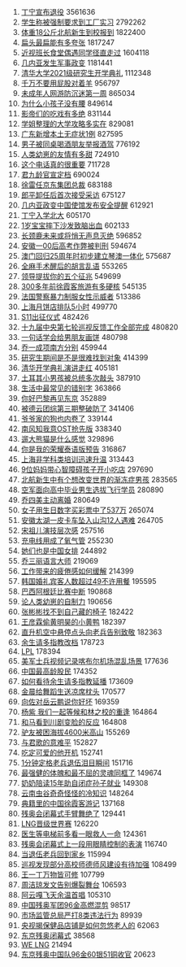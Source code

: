 1. [丁宁宣布退役](https://s.weibo.com/weibo?q=%E4%B8%81%E5%AE%81%E5%AE%A3%E5%B8%83%E9%80%80%E5%BD%B9&Refer=top) 3561636
1. [学生称被强制要求到工厂实习](https://s.weibo.com/weibo?q=%23%E5%AD%A6%E7%94%9F%E7%A7%B0%E8%A2%AB%E5%BC%BA%E5%88%B6%E8%A6%81%E6%B1%82%E5%88%B0%E5%B7%A5%E5%8E%82%E5%AE%9E%E4%B9%A0%23&Refer=top) 2792262
1. [体重18公斤北航新生到校报到](https://s.weibo.com/weibo?q=%23%E4%BD%93%E9%87%8D18%E5%85%AC%E6%96%A4%E5%8C%97%E8%88%AA%E6%96%B0%E7%94%9F%E5%88%B0%E6%A0%A1%E6%8A%A5%E5%88%B0%23&Refer=top) 1822400
1. [扁头最扁能有多夸张](https://s.weibo.com/weibo?q=%23%E6%89%81%E5%A4%B4%E6%9C%80%E6%89%81%E8%83%BD%E6%9C%89%E5%A4%9A%E5%A4%B8%E5%BC%A0%23&Refer=top) 1817247
1. [近视班长食堂偶遇同学径直走过](https://s.weibo.com/weibo?q=%23%E8%BF%91%E8%A7%86%E7%8F%AD%E9%95%BF%E9%A3%9F%E5%A0%82%E5%81%B6%E9%81%87%E5%90%8C%E5%AD%A6%E5%BE%84%E7%9B%B4%E8%B5%B0%E8%BF%87%23&Refer=top) 1604118
1. [几内亚发生军事政变](https://s.weibo.com/weibo?q=%23%E5%87%A0%E5%86%85%E4%BA%9A%E5%8F%91%E7%94%9F%E5%86%9B%E4%BA%8B%E6%94%BF%E5%8F%98%23&Refer=top) 1181441
1. [清华大学2021级研究生开学典礼](https://s.weibo.com/weibo?q=%23%E6%B8%85%E5%8D%8E%E5%A4%A7%E5%AD%A62021%E7%BA%A7%E7%A0%94%E7%A9%B6%E7%94%9F%E5%BC%80%E5%AD%A6%E5%85%B8%E7%A4%BC%23&Refer=top) 1112348
1. [千万不要用屁股对着羊](https://s.weibo.com/weibo?q=%23%E5%8D%83%E4%B8%87%E4%B8%8D%E8%A6%81%E7%94%A8%E5%B1%81%E8%82%A1%E5%AF%B9%E7%9D%80%E7%BE%8A%23&Refer=top) 956797
1. [未成年人网游防沉迷第一周](https://s.weibo.com/weibo?q=%23%E6%9C%AA%E6%88%90%E5%B9%B4%E4%BA%BA%E7%BD%91%E6%B8%B8%E9%98%B2%E6%B2%89%E8%BF%B7%E7%AC%AC%E4%B8%80%E5%91%A8%23&Refer=top) 865034
1. [为什么小孩子没有腰](https://s.weibo.com/weibo?q=%23%E4%B8%BA%E4%BB%80%E4%B9%88%E5%B0%8F%E5%AD%A9%E5%AD%90%E6%B2%A1%E6%9C%89%E8%85%B0%23&Refer=top) 849614
1. [影帝们的吃戏有多绝](https://s.weibo.com/weibo?q=%23%E5%BD%B1%E5%B8%9D%E4%BB%AC%E7%9A%84%E5%90%83%E6%88%8F%E6%9C%89%E5%A4%9A%E7%BB%9D%23&Refer=top) 831144
1. [学姐整理的大学攻略多实在](https://s.weibo.com/weibo?q=%23%E5%AD%A6%E5%A7%90%E6%95%B4%E7%90%86%E7%9A%84%E5%A4%A7%E5%AD%A6%E6%94%BB%E7%95%A5%E5%A4%9A%E5%AE%9E%E5%9C%A8%23&Refer=top) 829081
1. [广东新增本土无症状1例](https://s.weibo.com/weibo?q=%23%E5%B9%BF%E4%B8%9C%E6%96%B0%E5%A2%9E%E6%9C%AC%E5%9C%9F%E6%97%A0%E7%97%87%E7%8A%B61%E4%BE%8B%23&Refer=top) 827595
1. [男子被同桌喝酒朋友举报酒驾](https://s.weibo.com/weibo?q=%23%E7%94%B7%E5%AD%90%E8%A2%AB%E5%90%8C%E6%A1%8C%E5%96%9D%E9%85%92%E6%9C%8B%E5%8F%8B%E4%B8%BE%E6%8A%A5%E9%85%92%E9%A9%BE%23&Refer=top) 776192
1. [人类幼崽的友情有多甜](https://s.weibo.com/weibo?q=%23%E4%BA%BA%E7%B1%BB%E5%B9%BC%E5%B4%BD%E7%9A%84%E5%8F%8B%E6%83%85%E6%9C%89%E5%A4%9A%E7%94%9C%23&Refer=top) 724910
1. [这个电话真的很重要](https://s.weibo.com/weibo?q=%23%E8%BF%99%E4%B8%AA%E7%94%B5%E8%AF%9D%E7%9C%9F%E7%9A%84%E5%BE%88%E9%87%8D%E8%A6%81%23&Refer=top) 711728
1. [君九龄官宣定档](https://s.weibo.com/weibo?q=%23%E5%90%9B%E4%B9%9D%E9%BE%84%E5%AE%98%E5%AE%A3%E5%AE%9A%E6%A1%A3%23&Refer=top) 690024
1. [徐雷任京东集团总裁](https://s.weibo.com/weibo?q=%23%E5%BE%90%E9%9B%B7%E4%BB%BB%E4%BA%AC%E4%B8%9C%E9%9B%86%E5%9B%A2%E6%80%BB%E8%A3%81%23&Refer=top) 683188
1. [郎平卸任后首次接受采访](https://s.weibo.com/weibo?q=%23%E9%83%8E%E5%B9%B3%E5%8D%B8%E4%BB%BB%E5%90%8E%E9%A6%96%E6%AC%A1%E6%8E%A5%E5%8F%97%E9%87%87%E8%AE%BF%23&Refer=top) 675127
1. [几内亚政变中国使馆发布安全提醒](https://s.weibo.com/weibo?q=%23%E5%87%A0%E5%86%85%E4%BA%9A%E6%94%BF%E5%8F%98%E4%B8%AD%E5%9B%BD%E4%BD%BF%E9%A6%86%E5%8F%91%E5%B8%83%E5%AE%89%E5%85%A8%E6%8F%90%E9%86%92%23&Refer=top) 612921
1. [丁宁入学北大](https://s.weibo.com/weibo?q=%E4%B8%81%E5%AE%81%E5%85%A5%E5%AD%A6%E5%8C%97%E5%A4%A7&Refer=top) 605170
1. [1岁宝宝摔下沙发致脑出血](https://s.weibo.com/weibo?q=%231%E5%B2%81%E5%AE%9D%E5%AE%9D%E6%91%94%E4%B8%8B%E6%B2%99%E5%8F%91%E8%87%B4%E8%84%91%E5%87%BA%E8%A1%80%23&Refer=top) 602133
1. [长颈鹿未来或将悄无声息灭绝](https://s.weibo.com/weibo?q=%23%E9%95%BF%E9%A2%88%E9%B9%BF%E6%9C%AA%E6%9D%A5%E6%88%96%E5%B0%86%E6%82%84%E6%97%A0%E5%A3%B0%E6%81%AF%E7%81%AD%E7%BB%9D%23&Refer=top) 596852
1. [安徽一00后高考作弊被判刑](https://s.weibo.com/weibo?q=%23%E5%AE%89%E5%BE%BD%E4%B8%8000%E5%90%8E%E9%AB%98%E8%80%83%E4%BD%9C%E5%BC%8A%E8%A2%AB%E5%88%A4%E5%88%91%23&Refer=top) 594674
1. [澳门回归25周年时初步建立琴澳一体化](https://s.weibo.com/weibo?q=%23%E6%BE%B3%E9%97%A8%E5%9B%9E%E5%BD%9225%E5%91%A8%E5%B9%B4%E6%97%B6%E5%88%9D%E6%AD%A5%E5%BB%BA%E7%AB%8B%E7%90%B4%E6%BE%B3%E4%B8%80%E4%BD%93%E5%8C%96%23&Refer=top) 575687
1. [全麻手术醒后的胡言乱语](https://s.weibo.com/weibo?q=%23%E5%85%A8%E9%BA%BB%E6%89%8B%E6%9C%AF%E9%86%92%E5%90%8E%E7%9A%84%E8%83%A1%E8%A8%80%E4%B9%B1%E8%AF%AD%23&Refer=top) 553265
1. [领导提拔你的五个征兆](https://s.weibo.com/weibo?q=%23%E9%A2%86%E5%AF%BC%E6%8F%90%E6%8B%94%E4%BD%A0%E7%9A%84%E4%BA%94%E4%B8%AA%E5%BE%81%E5%85%86%23&Refer=top) 549699
1. [300多年前徐霞客旅游有多硬核](https://s.weibo.com/weibo?q=%23300%E5%A4%9A%E5%B9%B4%E5%89%8D%E5%BE%90%E9%9C%9E%E5%AE%A2%E6%97%85%E6%B8%B8%E6%9C%89%E5%A4%9A%E7%A1%AC%E6%A0%B8%23&Refer=top) 545135
1. [法国警察暴力制服女性示威者](https://s.weibo.com/weibo?q=%23%E6%B3%95%E5%9B%BD%E8%AD%A6%E5%AF%9F%E6%9A%B4%E5%8A%9B%E5%88%B6%E6%9C%8D%E5%A5%B3%E6%80%A7%E7%A4%BA%E5%A8%81%E8%80%85%23&Refer=top) 513386
1. [上海月饼店排队5小时](https://s.weibo.com/weibo?q=%23%E4%B8%8A%E6%B5%B7%E6%9C%88%E9%A5%BC%E5%BA%97%E6%8E%92%E9%98%9F5%E5%B0%8F%E6%97%B6%23&Refer=top) 499770
1. [S11出征仪式](https://s.weibo.com/weibo?q=%23S11%E5%87%BA%E5%BE%81%E4%BB%AA%E5%BC%8F%23&Refer=top) 482426
1. [十九届中央第七轮巡视反馈工作全部完成](https://s.weibo.com/weibo?q=%23%E5%8D%81%E4%B9%9D%E5%B1%8A%E4%B8%AD%E5%A4%AE%E7%AC%AC%E4%B8%83%E8%BD%AE%E5%B7%A1%E8%A7%86%E5%8F%8D%E9%A6%88%E5%B7%A5%E4%BD%9C%E5%85%A8%E9%83%A8%E5%AE%8C%E6%88%90%23&Refer=top) 480820
1. [一句话学会给男朋友画饼](https://s.weibo.com/weibo?q=%23%E4%B8%80%E5%8F%A5%E8%AF%9D%E5%AD%A6%E4%BC%9A%E7%BB%99%E7%94%B7%E6%9C%8B%E5%8F%8B%E7%94%BB%E9%A5%BC%23&Refer=top) 480798
1. [乔一成项南方分别](https://s.weibo.com/weibo?q=%23%E4%B9%94%E4%B8%80%E6%88%90%E9%A1%B9%E5%8D%97%E6%96%B9%E5%88%86%E5%88%AB%23&Refer=top) 459944
1. [研究生期间是不是很难找到对象](https://s.weibo.com/weibo?q=%23%E7%A0%94%E7%A9%B6%E7%94%9F%E6%9C%9F%E9%97%B4%E6%98%AF%E4%B8%8D%E6%98%AF%E5%BE%88%E9%9A%BE%E6%89%BE%E5%88%B0%E5%AF%B9%E8%B1%A1%23&Refer=top) 414399
1. [清华开学典礼演讲走红](https://s.weibo.com/weibo?q=%23%E6%B8%85%E5%8D%8E%E5%BC%80%E5%AD%A6%E5%85%B8%E7%A4%BC%E6%BC%94%E8%AE%B2%E8%B5%B0%E7%BA%A2%23&Refer=top) 405181
1. [土耳其小男孩被总统多次敲头](https://s.weibo.com/weibo?q=%23%E5%9C%9F%E8%80%B3%E5%85%B6%E5%B0%8F%E7%94%B7%E5%AD%A9%E8%A2%AB%E6%80%BB%E7%BB%9F%E5%A4%9A%E6%AC%A1%E6%95%B2%E5%A4%B4%23&Refer=top) 387910
1. [生活中最常见的错别字](https://s.weibo.com/weibo?q=%23%E7%94%9F%E6%B4%BB%E4%B8%AD%E6%9C%80%E5%B8%B8%E8%A7%81%E7%9A%84%E9%94%99%E5%88%AB%E5%AD%97%23&Refer=top) 363866
1. [你好巴黎再见东京](https://s.weibo.com/weibo?q=%23%E4%BD%A0%E5%A5%BD%E5%B7%B4%E9%BB%8E%E5%86%8D%E8%A7%81%E4%B8%9C%E4%BA%AC%23&Refer=top) 352889
1. [被德云团综第三期整破防了](https://s.weibo.com/weibo?q=%23%E8%A2%AB%E5%BE%B7%E4%BA%91%E5%9B%A2%E7%BB%BC%E7%AC%AC%E4%B8%89%E6%9C%9F%E6%95%B4%E7%A0%B4%E9%98%B2%E4%BA%86%23&Refer=top) 341406
1. [爷爷家的狗也内卷了](https://s.weibo.com/weibo?q=%23%E7%88%B7%E7%88%B7%E5%AE%B6%E7%9A%84%E7%8B%97%E4%B9%9F%E5%86%85%E5%8D%B7%E4%BA%86%23&Refer=top) 339144
1. [南风知我意OST抢先版](https://s.weibo.com/weibo?q=%23%E5%8D%97%E9%A3%8E%E7%9F%A5%E6%88%91%E6%84%8FOST%E6%8A%A2%E5%85%88%E7%89%88%23&Refer=top) 338340
1. [遛大熊猫是什么感觉](https://s.weibo.com/weibo?q=%23%E9%81%9B%E5%A4%A7%E7%86%8A%E7%8C%AB%E6%98%AF%E4%BB%80%E4%B9%88%E6%84%9F%E8%A7%89%23&Refer=top) 329896
1. [你是我的荣耀泰语版预告](https://s.weibo.com/weibo?q=%23%E4%BD%A0%E6%98%AF%E6%88%91%E7%9A%84%E8%8D%A3%E8%80%80%E6%B3%B0%E8%AF%AD%E7%89%88%E9%A2%84%E5%91%8A%23&Refer=top) 316867
1. [上海非学科类培训迅速升温](https://s.weibo.com/weibo?q=%23%E4%B8%8A%E6%B5%B7%E9%9D%9E%E5%AD%A6%E7%A7%91%E7%B1%BB%E5%9F%B9%E8%AE%AD%E8%BF%85%E9%80%9F%E5%8D%87%E6%B8%A9%23&Refer=top) 313443
1. [9位妈妈带心智障碍孩子开小吃店](https://s.weibo.com/weibo?q=%239%E4%BD%8D%E5%A6%88%E5%A6%88%E5%B8%A6%E5%BF%83%E6%99%BA%E9%9A%9C%E7%A2%8D%E5%AD%A9%E5%AD%90%E5%BC%80%E5%B0%8F%E5%90%83%E5%BA%97%23&Refer=top) 297690
1. [北航新生中有个想改变世界的渐冻症男孩](https://s.weibo.com/weibo?q=%23%E5%8C%97%E8%88%AA%E6%96%B0%E7%94%9F%E4%B8%AD%E6%9C%89%E4%B8%AA%E6%83%B3%E6%94%B9%E5%8F%98%E4%B8%96%E7%95%8C%E7%9A%84%E6%B8%90%E5%86%BB%E7%97%87%E7%94%B7%E5%AD%A9%23&Refer=top) 283565
1. [空军面向高中毕业男生选拔飞行学员](https://s.weibo.com/weibo?q=%23%E7%A9%BA%E5%86%9B%E9%9D%A2%E5%90%91%E9%AB%98%E4%B8%AD%E6%AF%95%E4%B8%9A%E7%94%B7%E7%94%9F%E9%80%89%E6%8B%94%E9%A3%9E%E8%A1%8C%E5%AD%A6%E5%91%98%23&Refer=top) 280890
1. [乔四美主动离婚](https://s.weibo.com/weibo?q=%23%E4%B9%94%E5%9B%9B%E7%BE%8E%E4%B8%BB%E5%8A%A8%E7%A6%BB%E5%A9%9A%23&Refer=top) 280649
1. [女子用生日数字买彩票中了537万](https://s.weibo.com/weibo?q=%23%E5%A5%B3%E5%AD%90%E7%94%A8%E7%94%9F%E6%97%A5%E6%95%B0%E5%AD%97%E4%B9%B0%E5%BD%A9%E7%A5%A8%E4%B8%AD%E4%BA%86537%E4%B8%87%23&Refer=top) 265074
1. [安徽太湖一皮卡车坠入山沟12人遇难](https://s.weibo.com/weibo?q=%23%E5%AE%89%E5%BE%BD%E5%A4%AA%E6%B9%96%E4%B8%80%E7%9A%AE%E5%8D%A1%E8%BD%A6%E5%9D%A0%E5%85%A5%E5%B1%B1%E6%B2%9F12%E4%BA%BA%E9%81%87%E9%9A%BE%23&Refer=top) 264705
1. [宋祖儿演技层次感](https://s.weibo.com/weibo?q=%23%E5%AE%8B%E7%A5%96%E5%84%BF%E6%BC%94%E6%8A%80%E5%B1%82%E6%AC%A1%E6%84%9F%23&Refer=top) 257516
1. [充电线用成了氧气管](https://s.weibo.com/weibo?q=%23%E5%85%85%E7%94%B5%E7%BA%BF%E7%94%A8%E6%88%90%E4%BA%86%E6%B0%A7%E6%B0%94%E7%AE%A1%23&Refer=top) 255230
1. [她们也是中国女排](https://s.weibo.com/weibo?q=%23%E5%A5%B9%E4%BB%AC%E4%B9%9F%E6%98%AF%E4%B8%AD%E5%9B%BD%E5%A5%B3%E6%8E%92%23&Refer=top) 244892
1. [乔三丽语言大师](https://s.weibo.com/weibo?q=%23%E4%B9%94%E4%B8%89%E4%B8%BD%E8%AF%AD%E8%A8%80%E5%A4%A7%E5%B8%88%23&Refer=top) 219069
1. [工作带来的疲倦感如何缓解](https://s.weibo.com/weibo?q=%23%E5%B7%A5%E4%BD%9C%E5%B8%A6%E6%9D%A5%E7%9A%84%E7%96%B2%E5%80%A6%E6%84%9F%E5%A6%82%E4%BD%95%E7%BC%93%E8%A7%A3%23&Refer=top) 214399
1. [韩国婚礼宾客人数超过49不许用餐](https://s.weibo.com/weibo?q=%23%E9%9F%A9%E5%9B%BD%E5%A9%9A%E7%A4%BC%E5%AE%BE%E5%AE%A2%E4%BA%BA%E6%95%B0%E8%B6%85%E8%BF%8749%E4%B8%8D%E8%AE%B8%E7%94%A8%E9%A4%90%23&Refer=top) 195595
1. [巴西阿根廷比赛中断](https://s.weibo.com/weibo?q=%23%E5%B7%B4%E8%A5%BF%E9%98%BF%E6%A0%B9%E5%BB%B7%E6%AF%94%E8%B5%9B%E4%B8%AD%E6%96%AD%23&Refer=top) 190868
1. [论人类幼崽的自制力](https://s.weibo.com/weibo?q=%23%E8%AE%BA%E4%BA%BA%E7%B1%BB%E5%B9%BC%E5%B4%BD%E7%9A%84%E8%87%AA%E5%88%B6%E5%8A%9B%23&Refer=top) 190656
1. [张彬彬找不到自己藏的椅子](https://s.weibo.com/weibo?q=%23%E5%BC%A0%E5%BD%AC%E5%BD%AC%E6%89%BE%E4%B8%8D%E5%88%B0%E8%87%AA%E5%B7%B1%E8%97%8F%E7%9A%84%E6%A4%85%E5%AD%90%23&Refer=top) 182422
1. [王彦霖偷黄明昊的小黄鸭](https://s.weibo.com/weibo?q=%23%E7%8E%8B%E5%BD%A6%E9%9C%96%E5%81%B7%E9%BB%84%E6%98%8E%E6%98%8A%E7%9A%84%E5%B0%8F%E9%BB%84%E9%B8%AD%23&Refer=top) 182397
1. [直升机空中悬停点头向老兵告别致敬](https://s.weibo.com/weibo?q=%23%E7%9B%B4%E5%8D%87%E6%9C%BA%E7%A9%BA%E4%B8%AD%E6%82%AC%E5%81%9C%E7%82%B9%E5%A4%B4%E5%90%91%E8%80%81%E5%85%B5%E5%91%8A%E5%88%AB%E8%87%B4%E6%95%AC%23&Refer=top) 182363
1. [余生请多指教改档](https://s.weibo.com/weibo?q=%23%E4%BD%99%E7%94%9F%E8%AF%B7%E5%A4%9A%E6%8C%87%E6%95%99%E6%94%B9%E6%A1%A3%23&Refer=top) 178723
1. [LPL](https://s.weibo.com/weibo?q=LPL&Refer=top) 178394
1. [美军士兵视频记录喀布尔机场混乱场景](https://s.weibo.com/weibo?q=%23%E7%BE%8E%E5%86%9B%E5%A3%AB%E5%85%B5%E8%A7%86%E9%A2%91%E8%AE%B0%E5%BD%95%E5%96%80%E5%B8%83%E5%B0%94%E6%9C%BA%E5%9C%BA%E6%B7%B7%E4%B9%B1%E5%9C%BA%E6%99%AF%23&Refer=top) 177636
1. [中国最高龄股民](https://s.weibo.com/weibo?q=%23%E4%B8%AD%E5%9B%BD%E6%9C%80%E9%AB%98%E9%BE%84%E8%82%A1%E6%B0%91%23&Refer=top) 174352
1. [如何看待余生请多指教延播](https://s.weibo.com/weibo?q=%23%E5%A6%82%E4%BD%95%E7%9C%8B%E5%BE%85%E4%BD%99%E7%94%9F%E8%AF%B7%E5%A4%9A%E6%8C%87%E6%95%99%E5%BB%B6%E6%92%AD%23&Refer=top) 173609
1. [金晨给舞蹈生送凉席枕头](https://s.weibo.com/weibo?q=%E9%87%91%E6%99%A8%E7%BB%99%E8%88%9E%E8%B9%88%E7%94%9F%E9%80%81%E5%87%89%E5%B8%AD%E6%9E%95%E5%A4%B4&Refer=top) 170577
1. [向佐对岳云鹏说你好坏](https://s.weibo.com/weibo?q=%23%E5%90%91%E4%BD%90%E5%AF%B9%E5%B2%B3%E4%BA%91%E9%B9%8F%E8%AF%B4%E4%BD%A0%E5%A5%BD%E5%9D%8F%23&Refer=top) 169359
1. [杨紫 我们一起等候和林之校的重逢](https://s.weibo.com/weibo?q=%E6%9D%A8%E7%B4%AB%20%E6%88%91%E4%BB%AC%E4%B8%80%E8%B5%B7%E7%AD%89%E5%80%99%E5%92%8C%E6%9E%97%E4%B9%8B%E6%A0%A1%E7%9A%84%E9%87%8D%E9%80%A2&Refer=top) 164864
1. [和马看到川剧变脸的反应](https://s.weibo.com/weibo?q=%23%E5%92%8C%E9%A9%AC%E7%9C%8B%E5%88%B0%E5%B7%9D%E5%89%A7%E5%8F%98%E8%84%B8%E7%9A%84%E5%8F%8D%E5%BA%94%23&Refer=top) 164808
1. [驴友被困海拔4600米高山](https://s.weibo.com/weibo?q=%23%E9%A9%B4%E5%8F%8B%E8%A2%AB%E5%9B%B0%E6%B5%B7%E6%8B%944600%E7%B1%B3%E9%AB%98%E5%B1%B1%23&Refer=top) 155269
1. [与君歌的意难平](https://s.weibo.com/weibo?q=%23%E4%B8%8E%E5%90%9B%E6%AD%8C%E7%9A%84%E6%84%8F%E9%9A%BE%E5%B9%B3%23&Refer=top) 152827
1. [吃定可爱的他开机](https://s.weibo.com/weibo?q=%E5%90%83%E5%AE%9A%E5%8F%AF%E7%88%B1%E7%9A%84%E4%BB%96%E5%BC%80%E6%9C%BA&Refer=top) 152741
1. [1分钟定格老兵退伍泪目瞬间](https://s.weibo.com/weibo?q=%231%E5%88%86%E9%92%9F%E5%AE%9A%E6%A0%BC%E8%80%81%E5%85%B5%E9%80%80%E4%BC%8D%E6%B3%AA%E7%9B%AE%E7%9E%AC%E9%97%B4%23&Refer=top) 151716
1. [最强健的体魄和最不屈的灵魂同框了](https://s.weibo.com/weibo?q=%23%E6%9C%80%E5%BC%BA%E5%81%A5%E7%9A%84%E4%BD%93%E9%AD%84%E5%92%8C%E6%9C%80%E4%B8%8D%E5%B1%88%E7%9A%84%E7%81%B5%E9%AD%82%E5%90%8C%E6%A1%86%E4%BA%86%23&Refer=top) 149674
1. [奶奶陪读15年助自闭症孙子就业](https://s.weibo.com/weibo?q=%23%E5%A5%B6%E5%A5%B6%E9%99%AA%E8%AF%BB15%E5%B9%B4%E5%8A%A9%E8%87%AA%E9%97%AD%E7%97%87%E5%AD%99%E5%AD%90%E5%B0%B1%E4%B8%9A%23&Refer=top) 149308
1. [云南虫谷奇奇怪怪的冷知识](https://s.weibo.com/weibo?q=%23%E4%BA%91%E5%8D%97%E8%99%AB%E8%B0%B7%E5%A5%87%E5%A5%87%E6%80%AA%E6%80%AA%E7%9A%84%E5%86%B7%E7%9F%A5%E8%AF%86%23&Refer=top) 148264
1. [典籍里的中国徐霞客游记](https://s.weibo.com/weibo?q=%23%E5%85%B8%E7%B1%8D%E9%87%8C%E7%9A%84%E4%B8%AD%E5%9B%BD%E5%BE%90%E9%9C%9E%E5%AE%A2%E6%B8%B8%E8%AE%B0%23&Refer=top) 137168
1. [残奥会闭幕式手臂舞绝了](https://s.weibo.com/weibo?q=%23%E6%AE%8B%E5%A5%A5%E4%BC%9A%E9%97%AD%E5%B9%95%E5%BC%8F%E6%89%8B%E8%87%82%E8%88%9E%E7%BB%9D%E4%BA%86%23&Refer=top) 129441
1. [LNG晋级世界赛](https://s.weibo.com/weibo?q=%23LNG%E6%99%8B%E7%BA%A7%E4%B8%96%E7%95%8C%E8%B5%9B%23&Refer=top) 126220
1. [医生等电梯前多看一眼救人一命](https://s.weibo.com/weibo?q=%23%E5%8C%BB%E7%94%9F%E7%AD%89%E7%94%B5%E6%A2%AF%E5%89%8D%E5%A4%9A%E7%9C%8B%E4%B8%80%E7%9C%BC%E6%95%91%E4%BA%BA%E4%B8%80%E5%91%BD%23&Refer=top) 124361
1. [残奥会闭幕式上一段用眼睛控制的表演](https://s.weibo.com/weibo?q=%23%E6%AE%8B%E5%A5%A5%E4%BC%9A%E9%97%AD%E5%B9%95%E5%BC%8F%E4%B8%8A%E4%B8%80%E6%AE%B5%E7%94%A8%E7%9C%BC%E7%9D%9B%E6%8E%A7%E5%88%B6%E7%9A%84%E8%A1%A8%E6%BC%94%23&Refer=top) 116740
1. [当退伍老兵回到家乡](https://s.weibo.com/weibo?q=%23%E5%BD%93%E9%80%80%E4%BC%8D%E8%80%81%E5%85%B5%E5%9B%9E%E5%88%B0%E5%AE%B6%E4%B9%A1%23&Refer=top) 115994
1. [巡视发现部分高校师德师风建设有待加强](https://s.weibo.com/weibo?q=%23%E5%B7%A1%E8%A7%86%E5%8F%91%E7%8E%B0%E9%83%A8%E5%88%86%E9%AB%98%E6%A0%A1%E5%B8%88%E5%BE%B7%E5%B8%88%E9%A3%8E%E5%BB%BA%E8%AE%BE%E6%9C%89%E5%BE%85%E5%8A%A0%E5%BC%BA%23&Refer=top) 108499
1. [王一丁万物皆可修](https://s.weibo.com/weibo?q=%23%E7%8E%8B%E4%B8%80%E4%B8%81%E4%B8%87%E7%89%A9%E7%9A%86%E5%8F%AF%E4%BF%AE%23&Refer=top) 107799
1. [周洁琼发文告别爆裂舞台](https://s.weibo.com/weibo?q=%23%E5%91%A8%E6%B4%81%E7%90%BC%E5%8F%91%E6%96%87%E5%91%8A%E5%88%AB%E7%88%86%E8%A3%82%E8%88%9E%E5%8F%B0%23&Refer=top) 106593
1. [阿云嘎飞天余温首唱](https://s.weibo.com/weibo?q=%23%E9%98%BF%E4%BA%91%E5%98%8E%E9%A3%9E%E5%A4%A9%E4%BD%99%E6%B8%A9%E9%A6%96%E5%94%B1%23&Refer=top) 105310
1. [中国残奥军团96金高燃混剪](https://s.weibo.com/weibo?q=%23%E4%B8%AD%E5%9B%BD%E6%AE%8B%E5%A5%A5%E5%86%9B%E5%9B%A296%E9%87%91%E9%AB%98%E7%87%83%E6%B7%B7%E5%89%AA%23&Refer=top) 98517
1. [市场监管总局严打8类违法行为](https://s.weibo.com/weibo?q=%23%E5%B8%82%E5%9C%BA%E7%9B%91%E7%AE%A1%E6%80%BB%E5%B1%80%E4%B8%A5%E6%89%938%E7%B1%BB%E8%BF%9D%E6%B3%95%E8%A1%8C%E4%B8%BA%23&Refer=top) 89939
1. [央视揭保健品店铺是如何忽悠老人的](https://s.weibo.com/weibo?q=%23%E5%A4%AE%E8%A7%86%E6%8F%AD%E4%BF%9D%E5%81%A5%E5%93%81%E5%BA%97%E9%93%BA%E6%98%AF%E5%A6%82%E4%BD%95%E5%BF%BD%E6%82%A0%E8%80%81%E4%BA%BA%E7%9A%84%23&Refer=top) 62063
1. [东京残奥闭幕式](https://s.weibo.com/weibo?q=%23%E4%B8%9C%E4%BA%AC%E6%AE%8B%E5%A5%A5%E9%97%AD%E5%B9%95%E5%BC%8F%23&Refer=top) 38568
1. [WE LNG](https://s.weibo.com/weibo?q=WE%20LNG&Refer=top) 21494
1. [东京残奥中国队96金60银51铜收官](https://s.weibo.com/weibo?q=%23%E4%B8%9C%E4%BA%AC%E6%AE%8B%E5%A5%A5%E4%B8%AD%E5%9B%BD%E9%98%9F96%E9%87%9160%E9%93%B651%E9%93%9C%E6%94%B6%E5%AE%98%23&Refer=top) 20623